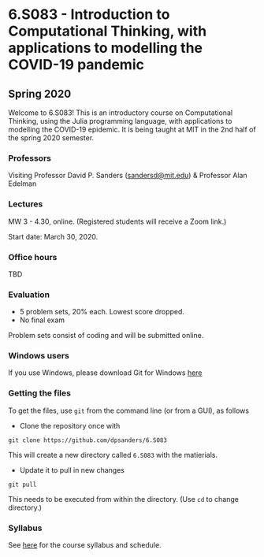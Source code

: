 # 6.S083 - Introduction to Computational Thinking, with applications to modelling the COVID-19 pandemic

## Spring 2020

Welcome to 6.S083! This is an introductory course on Computational Thinking, using the Julia programming language, with applications to modelling the COVID-19 epidemic.
It is being taught at MIT in the 2nd half of the spring 2020 semester.

### Professors
Visiting Professor David P. Sanders ([sandersd@mit.edu](mailto:sandersd@mit.edu)) & Professor Alan Edelman

### Lectures
MW 3 - 4.30, online. (Registered students will receive a Zoom link.)

Start date: March 30, 2020.

### Office hours
TBD

### Evaluation

*   5 problem sets, 20% each. Lowest score dropped.
*   No final exam

Problem sets consist of coding and will be submitted online.



### Windows users 

If you use Windows, please download Git for Windows [here](https://gitforwindows.org)

### Getting the files

To get the files, use `git` from the command line (or from a GUI), as follows

- Clone the repository once with 
```
git clone https://github.com/dpsanders/6.S083
```
This will create a new directory called `6.S083` with the matierials.


- Update it to pull in new changes 
```
git pull
```
This needs to be executed from within the directory. (Use `cd` to change directory.)

### Syllabus
See [here](syllabus.md) for the course syllabus and schedule.
